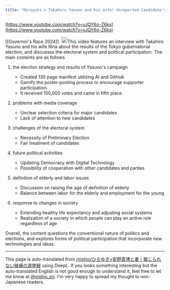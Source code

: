 ```yaml
---
title: "Hiroyuki x Takahiro Yasuno and his wife! Unreported Candidate's Election Campaign"
---
```


[https://www.youtube.com/watch?v=vJQY6o-Z6ks](https://www.youtube.com/watch?v=vJQY6o-Z6ks)

[[Governor's Race 2024]].
<img src='https://scrapbox.io/api/pages/nishio-en/claude/icon' alt='claude.icon' height="19.5"/>This video features an interview with Takahiro Yasuno and his wife Rina about the results of the Tokyo gubernatorial election, and discusses the electoral system and political participation. The main contents are as follows

1. the election strategy and results of Yasuno's campaign
    - Created 130 page manifest utilizing AI and GitHub
    - Gamify the poster-posting process to encourage supporter participation.
    - It received 150,000 votes and came in fifth place.

2. problems with media coverage
    - Unclear selection criteria for major candidates
    - Lack of attention to new candidates

3. challenges of the electoral system
    - Necessity of Preliminary Election
    - Fair treatment of candidates

4. future political activities
    - Updating Democracy with Digital Technology
    - Possibility of cooperation with other candidates and parties

5. definition of elderly and labor issues
    - Discussion on raising the age of definition of elderly
    - Balance between labor for the elderly and employment for the young

6. response to changes in society
    - Extending healthy life expectancy and adjusting social systems
    - Realization of a society in which people can play an active role regardless of age

Overall, the content questions the conventional nature of politics and elections, and explores forms of political participation that incorporate new technologies and ideas.

---
This page is auto-translated from [/nishio/ひろゆき×安野貴博と妻！報じられない候補の選挙戦](https://scrapbox.io/nishio/ひろゆき×安野貴博と妻！報じられない候補の選挙戦) using DeepL. If you looks something interesting but the auto-translated English is not good enough to understand it, feel free to let me know at [@nishio_en](https://twitter.com/nishio_en). I'm very happy to spread my thought to non-Japanese readers.